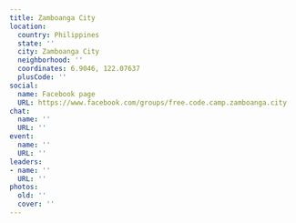 ```yaml
---
title: Zamboanga City
location:
  country: Philippines
  state: ''
  city: Zamboanga City
  neighborhood: ''
  coordinates: 6.9046, 122.07637
  plusCode: ''
social:
  name: Facebook page
  URL: https://www.facebook.com/groups/free.code.camp.zamboanga.city
chat:
  name: ''
  URL: ''
event:
  name: ''
  URL: ''
leaders:
- name: ''
  URL: ''
photos:
  old: ''
  cover: ''
---
```

